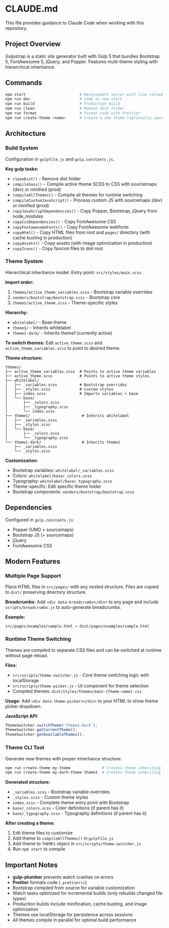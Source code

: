 # CLAUDE.md

This file provides guidance to Claude Code when working with this repository.

## Project Overview

Gulpstrap is a static site generator built with Gulp 5 that bundles Bootstrap 5, FontAwesome 5, jQuery, and Popper. Features multi-theme styling with hierarchical inheritance.

## Commands

```bash
npm start                        # Development server with live reload
npm run dev                      # Same as npm start
npm run build                    # Production build
npm run clean                    # Remove dist folder
npm run format                   # Format code with Prettier
npm run create-theme <name>      # Create a new theme (optionally specify parent)
```

## Architecture

### Build System

Configuration in `gulpfile.js` and `gulp.constants.js`.

**Key gulp tasks:**

- `cleanDist()` - Remove dist folder
- `compileSass()` - Compile active theme SCSS to CSS with sourcemaps (dev) or minified (prod)
- `compileAllThemes()` - Compile all themes for runtime switching
- `compileCustomJavaScript()` - Process custom JS with sourcemaps (dev) or minified (prod)
- `copyJavaScriptDependencies()` - Copy Popper, Bootstrap, jQuery from node_modules
- `copyCssDependencies()` - Copy FontAwesome CSS
- `copyFontawesomeFonts()` - Copy FontAwesome webfonts
- `copyHtml()` - Copy HTML files from root and `pages/` directory (with cache busting in production)
- `copyAssets()` - Copy assets (with image optimization in production)
- `copyIcons()` - Copy favicon files to dist root

### Theme System

Hierarchical inheritance model. Entry point: `src/styles/main.scss`

**Import order:**

1. `themes/active_theme_variables.scss` - Bootstrap variable overrides
2. `vendors/bootstrap/bootstrap.scss` - Bootstrap core
3. `themes/active_theme.scss` - Theme-specific styles

**Hierarchy:**

- `whitelabel/` - Base theme
- `theme1/` - Inherits whitelabel
- `theme1-dark/` - Inherits theme1 (currently active)

**To switch themes:**
Edit `active_theme.scss` and `active_theme_variables.scss` to point to desired theme.

**Theme structure:**

```
themes/
├── active_theme_variables.scss  # Points to active theme variables
├── active_theme.scss            # Points to active theme styles
├── whitelabel/
│   ├── _variables.scss          # Bootstrap overrides
│   ├── _styles.scss             # Custom styles
│   ├── index.scss               # Imports variables + base
│   └── base/
│       ├── _colors.scss
│       ├── _typography.scss
│       └── index.scss
├── theme1/                       # Inherits whitelabel
│   ├── _variables.scss
│   ├── _styles.scss
│   └── base/
│       ├── _colors.scss
│       └── _typography.scss
└── theme1-dark/                  # Inherits theme1
    ├── _variables.scss
    └── _styles.scss
```

**Customization:**

- Bootstrap variables: `whitelabel/_variables.scss`
- Colors: `whitelabel/base/_colors.scss`
- Typography: `whitelabel/base/_typography.scss`
- Theme-specific: Edit specific theme folder
- Bootstrap components: `vendors/bootstrap/bootstrap.scss`

## Dependencies

Configured in `gulp.constants.js`:

- Popper (UMD + sourcemaps)
- Bootstrap JS (+ sourcemaps)
- jQuery
- FontAwesome CSS

## Modern Features

### Multiple Page Support

Place HTML files in `src/pages/` with any nested structure. Files are copied to `dist/` preserving directory structure.

**Breadcrumbs:**
Add `<div data-breadcrumb></div>` to any page and include `scripts/breadcrumbs.js` to auto-generate breadcrumbs.

**Example:**
```
src/pages/examples/sample.html → dist/pages/examples/sample.html
```

### Runtime Theme Switching

Themes are compiled to separate CSS files and can be switched at runtime without page reload.

**Files:**
- `src/scripts/theme-switcher.js` - Core theme switching logic with localStorage
- `src/scripts/theme-picker.js` - UI component for theme selection
- Compiled themes: `dist/styles/themes/main-{theme-name}.css`

**Usage:**
Add `<div data-theme-picker></div>` to your HTML to show theme picker dropdown.

**JavaScript API:**
```javascript
ThemeSwitcher.switchTheme('theme1-dark');
ThemeSwitcher.getCurrentTheme();
ThemeSwitcher.getAvailableThemes();
```

### Theme CLI Tool

Generate new themes with proper inheritance structure:

```bash
npm run create-theme my-theme              # Creates theme inheriting from whitelabel
npm run create-theme my-dark-theme theme1  # Creates theme inheriting from theme1
```

**Generated structure:**
- `_variables.scss` - Bootstrap variable overrides
- `_styles.scss` - Custom theme styles
- `index.scss` - Complete theme entry point with Bootstrap
- `base/_colors.scss` - Color definitions (if parent has it)
- `base/_typography.scss` - Typography definitions (if parent has it)

**After creating a theme:**
1. Edit theme files to customize
2. Add theme to `compileAllThemes()` in `gulpfile.js`
3. Add theme to `THEMES` object in `src/scripts/theme-switcher.js`
4. Run `npm start` to compile

## Important Notes

- **gulp-plumber** prevents watch crashes on errors
- **Prettier** formats code (`.prettierrc`)
- Bootstrap compiled from source for variable customization
- Watch tasks optimized for incremental builds (only rebuilds changed file types)
- Production builds include minification, cache busting, and image optimization
- Themes use localStorage for persistence across sessions
- All themes compile in parallel for optimal build performance
